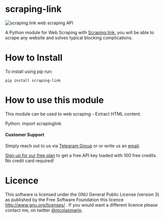 # scraping-link

![scraping.link web scraping API](https://scraping.link/wp-content/uploads/2021/04/scrapinglink.png)

A Python module for Web Scraping with [Scraping.link](https://scraping.link), you will be able to scrape any website and solves typical blocking complications.

# How to Install

To install using pip run:

    pip install scraping-link

# How to use this module

This module can be used to web scraping - Extract HTML content.

Python:
import scrapinglink

#### Customer Support
Simply reach out to us via [Telegram Group](https://t.me/joinchat/AwFbIh1PuwuEgCk0gVgS4g) or or write us an [email](mailto:info@scraping.link).

[Sign up for our free plan](https://app.scraping.link/register) to get a free API key loaded with 100 free credits. No credit card required!


# Licence

This software is licensed under the GNU General Public License (version 3) as published by the Free Software Foundation this licence http://www.gnu.org/licenses/ . If you would want a different licence please contact me, on twitter [@nicolasmarin](https://twitter.com/@nicolasmarin).
